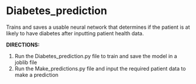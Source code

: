 # Diabetes_prediction
Trains and saves a usable neural network that determines if the patient is at likely to have diabetes after inputting patient health data.

**DIRECTIONS:**
1. Run the Diabetes_prediction.py file to train and save the model in a joblib file
2. Run the Make_predictions.py file and input the required patient data to make a prediction
